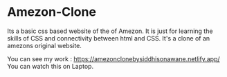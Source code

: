 # Amezon-Clone
Its a basic css based website of the of Amezon. It is just for learning the skills of CSS and connectivity between html and CSS. It's a clone of an amezons original website.

You can see my work : https://amezonclonebysiddhisonawane.netlify.app/
You can watch this on Laptop.
